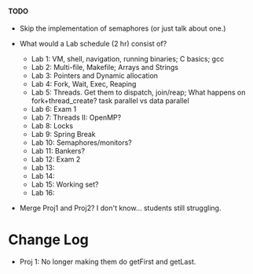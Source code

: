 #### TODO

- Skip the implementation of semaphores (or just talk about one.)
- What would a Lab schedule (2 hr) consist of?

  - Lab 1: VM, shell, navigation, running binaries; C basics; gcc
  - Lab 2: Multi-file, Makefile; Arrays and Strings
  - Lab 3: Pointers and Dynamic allocation
  - Lab 4: Fork, Wait, Exec, Reaping
  - Lab 5: Threads. Get them to dispatch, join/reap; What happens on fork+thread_create? task parallel vs data parallel
  - Lab 6: Exam 1
  - Lab 7: Threads II: OpenMP?
  - Lab 8: Locks
  - Lab 9: Spring Break
  - Lab 10: Semaphores/monitors?
  - Lab 11: Bankers?
  - Lab 12: Exam 2
  - Lab 13:
  - Lab 14:
  - Lab 15: Working set?
  - Lab 16:

- Merge Proj1 and Proj2? I don't know... students still struggling.

# Change Log

- Proj 1: No longer making them do getFirst and getLast.
